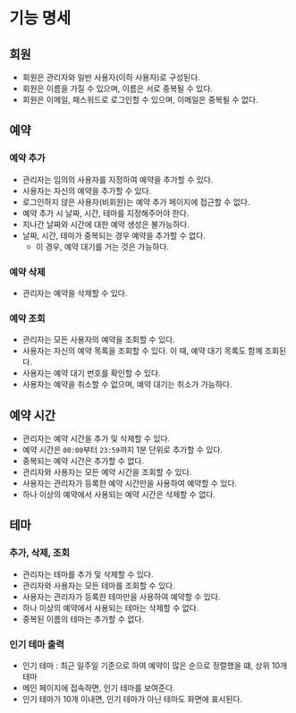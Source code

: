 # 기능 명세

## 회원

- 회원은 관리자와 일반 사용자(이하 사용자)로 구성된다.
- 회원은 이름을 가질 수 있으며, 이름은 서로 중복될 수 있다.
- 회원은 이메일, 패스워드로 로그인할 수 있으며, 이메일은 중복될 수 없다.

## 예약

### 예약 추가

- 관리자는 임의의 사용자를 지정하여 예약을 추가할 수 있다.
- 사용자는 자신의 예약을 추가할 수 있다.
- 로그인하지 않은 사용자(비회원)는 예약 추가 페이지에 접근할 수 없다.
- 예약 추가 시 날짜, 시간, 테마를 지정해주어야 한다.
- 지나간 날짜와 시간에 대한 예약 생성은 불가능하다.
- 날짜, 시간, 테마가 중복되는 경우 예약을 추가할 수 없다.
  - 이 경우, 예약 대기를 거는 것은 가능하다.

### 예약 삭제

- 관리자는 예약을 삭제할 수 있다.

### 예약 조회

- 관리자는 모든 사용자의 예약을 조회할 수 있다.
- 사용자는 자신의 예약 목록을 조회할 수 있다. 이 때, 예약 대기 목록도 함께 조회된다.
- 사용자는 예약 대기 번호를 확인할 수 있다.
- 사용자는 예약을 취소할 수 없으며, 예약 대기는 취소가 가능하다.

## 예약 시간

- 관리자는 예약 시간을 추가 및 삭제할 수 있다.
- 예약 시간은 `00:00`부터 `23:59`까지 1분 단위로 추가할 수 있다.
- 중복되는 예약 시간은 추가할 수 없다.
- 관리자와 사용자는 모든 예약 시간을 조회할 수 있다.
- 사용자는 관리자가 등록한 예약 시간만을 사용하여 예약할 수 있다.
- 하나 이상의 예약에서 사용되는 예약 시간은 삭제할 수 없다.

## 테마

### 추가, 삭제, 조회

- 관리자는 테마를 추가 및 삭제할 수 있다.
- 관리자와 사용자는 모든 테마를 조회할 수 있다.
- 사용자는 관리자가 등록한 테마만을 사용하여 예약할 수 있다.
- 하나 이상의 예약에서 사용되는 테마는 삭제할 수 없다.
- 중복된 이름의 테마는 추가할 수 없다.

### 인기 테마 출력

- 인기 테마 : 최근 일주일 기준으로 하여 예약이 많은 순으로 정렬했을 떄, 상위 10개 테마
- 메인 페이지에 접속하면, 인기 테마를 보여준다.
- 인기 테마가 10개 이내면, 인기 테마가 아닌 테마도 화면에 표시된다.
